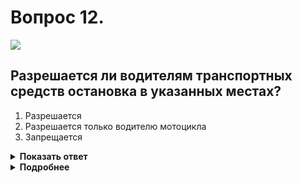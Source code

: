 # Вопрос 12.

![](https://s.drom.ru/i24227/pdd/tickets/2016/1542608865.jpg)

## Разрешается ли водителям транспортных средств остановка в указанных местах?

1. Разрешается
2. Разрешается только водителю мотоцикла
3. Запрещается

<details>
<summary><b>Показать ответ</b></summary>
Правильный ответ: 3
</details>
<details>
<summary><b>Подробнее</b></summary>
Расстояние между обоими остановившимися транспортными средствами и сплошной линией разметки менее 3 м, что не допускается. Поэтому остановка запрещена.
(Пункт 12.4 ПДД)
</details>